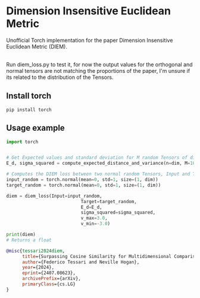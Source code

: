 # Dimension Insensitive Euclidean Metric
Unofficial Torch implementation for the paper Dimension Insensitive Euclidean Metric (DIEM).<br><br/>

Run diem_loss.py to test it, for now the output values for the orthogonal and normal tensors are not matching the proportions of the paper, I'm unsure if its related to the distribution of the Tensors.

## Install torch
```
pip install torch
```

## Usage example
```python
import torch


# Get Expected values and standard deviation for M random Tensors of dimension N
E_d, sigma_squared = compute_expected_distance_and_variance(n=dim, M=10000)

# Computes the DIEM loss between two normal random Tensors, Input and Target
input_random = torch.normal(mean=0, std=1, size=(1, dim))
target_random = torch.normal(mean=0, std=1, size=(1, dim))

diem = diem_loss(Input=input_random,
                            Target=target_random,
                            E_d=E_d,
                            sigma_squared=sigma_squared,
                            v_max=3.0,
                            v_min=-3.0)

print(diem)
# Returns a float
```

```bibtex
@misc{tessari2024diem,
      title={Surpassing Cosine Similarity for Multidimensional Comparisons: Dimension Insensitive Euclidean Metric (DIEM)}, 
      author={Federico Tessari and Neville Hogan},
      year={2024},
      eprint={2407.08623},
      archivePrefix={arXiv},
      primaryClass={cs.LG}
}
```
